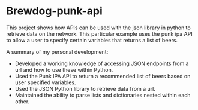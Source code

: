 # Brewdog-punk-api
This project shows how APIs can be used with the json library in python to retrieve data on the network. This particular example uses the punk ipa API to allow a user to specify certain variables that returns a list of beers.

A summary of my personal development: 
 - Developed a working knowledge of accessing JSON endpoints from a url and how to use these within Python.
 - Used the Punk IPA API to return a recommended list of beers based on user specified variables.
 - Used the JSON Python library to retrieve data from a url.
 - Maintained the ability to parse lists and dictionaries nested within each other.
